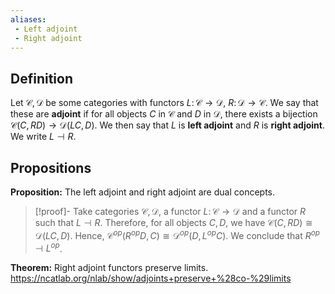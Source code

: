```yaml
---
aliases:
 - Left adjoint
 - Right adjoint
---
```

## Definition
Let $\mathcal{C},\mathcal{D}$ be some categories with functors $L\colon \mathcal{C}\to\mathcal{D}$, $R\colon \mathcal{D}\to\mathcal{C}$. We say that these are **adjoint** if for all objects $C$ in $\mathcal{C}$ and $D$ in $\mathcal{D}$, there exists a bijection $\mathcal{C}(C,RD) \to \mathcal{D}(LC,D)$. We then say that $L$ is **left adjoint** and $R$ is **right adjoint**. We write $L\dashv R$.
## Propositions
**Proposition:** The left adjoint and right adjoint are dual concepts.
>[!proof]-
>Take categories $\mathcal{C}, \mathcal{D}$, a functor $L\colon\mathcal{C}\to\mathcal{D}$ and a functor $R$ such that $L\dashv R$. Therefore, for all objects $C,D$, we have $\mathcal{C}(C,RD)\cong \mathcal{D}(LC,D)$. Hence, $\mathcal{C}^{op}(R^{op}D,C)\cong \mathcal{D}^{op}(D,L^{op}C)$. We conclude that $R^{op}\dashv L^{op}$.

**Theorem:** Right adjoint functors preserve limits.
https://ncatlab.org/nlab/show/adjoints+preserve+%28co-%29limits